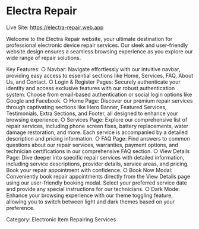 # Electra Repair

Live Site: https://electra-repair.web.app

Welcome to the Electra Repair website, your ultimate destination for professional electronic device repair services. Our sleek and user-friendly website design ensures a seamless browsing experience as you explore our wide range of repair solutions.

Key Features:
○ Navbar: Navigate effortlessly with our intuitive navbar, providing easy access to essential sections like Home, Services, FAQ, About Us, and Contact.
○ Login & Register Pages: Securely authenticate your identity and access exclusive features with our robust authentication system. Choose from email-based authentication or social login options like Google and Facebook.
○ Home Page: Discover our premium repair services through captivating sections like Hero Banner, Featured Services, Testimonials, Extra Sections, and Footer, all designed to enhance your browsing experience.
○ Services Page: Explore our comprehensive list of repair services, including phone screen fixes, battery replacements, water damage restoration, and more. Each service is accompanied by a detailed description and pricing information.
○ FAQ Page: Find answers to common questions about our repair services, warranties, payment options, and technician certifications in our comprehensive FAQ section.
○ View Details Page: Dive deeper into specific repair services with detailed information, including service descriptions, provider details, service areas, and pricing. Book your repair appointment with confidence.
○ Book Now Modal: Conveniently book repair appointments directly from the View Details page using our user-friendly booking modal. Select your preferred service date and provide any special instructions for our technicians.
○ Dark Mode: Enhance your browsing experience with our theme toggling feature, allowing you to switch between light and dark themes based on your preference. 

Category:
Electronic Item Repairing Services
